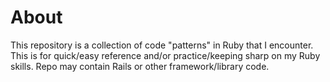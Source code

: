 # About

This repository is a collection of code "patterns" in Ruby that I encounter.
This is for quick/easy reference and/or practice/keeping sharp on my
Ruby skills. Repo may contain Rails or other framework/library code.
